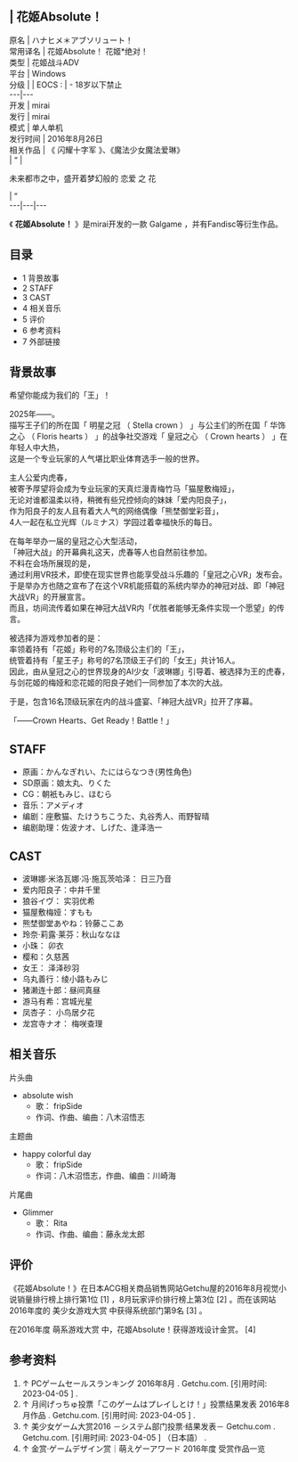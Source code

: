 |  花姬Absolute！  
---  
原名  |  ハナヒメ＊アブソリュート！   
常用译名  |  花姬Absolute！  花姬*绝对！   
类型  |  花姬战斗ADV   
平台  |  Windows   
分级  |  |  EOCS  :  |  \- 18岁以下禁止   
---|---  
开发  |  mirai   
发行  |  mirai   
模式  |  单人单机   
发行时间  |  2016年8月26日   
相关作品  |  《  闪耀十字军  》、《魔法少女魔法爱琳》   
|  “  | 

未来都市之中，盛开着梦幻般的  恋爱  之  花  </br>

|  ”  
---|---|---  
  
《 **花姬Absolute！** 》是mirai开发的一款  Galgame  ，并有Fandisc等衍生作品。

##  目录

  * 1  背景故事 
  * 2  STAFF 
  * 3  CAST 
  * 4  相关音乐 
  * 5  评价 
  * 6  参考资料 
  * 7  外部链接 

##  背景故事

希望你能成为我们的「王」！  
  
2025年——。  
描写王子们的所在国「  明星之冠  （  Stella crown  ）  」与公主们的所在国「  华饰之心  （  Floris hearts  ）
」的战争社交游戏「  皇冠之心  （  Crown hearts  ）  」在年轻人中大热，  
这是一个专业玩家的人气堪比职业体育选手一般的世界。  
  
主人公爱内虎春，  
被寄予厚望将会成为专业玩家的天真烂漫青梅竹马「猫屋敷梅娅」，  
无论对谁都温柔以待，稍微有些兄控倾向的妹妹「爱内阳良子」，  
作为阳良子的友人且有着大人气的网络偶像「熊埜御堂彩音」，  
4人一起在私立光辉（ルミナス）学园过着幸福快乐的每日。  
  
在每年举办一届的皇冠之心大型活动，  
「神冠大战」的开幕典礼这天，虎春等人也自然前往参加。  
不料在会场所展现的是，  
通过利用VR技术，即使在现实世界也能享受战斗乐趣的「皇冠之心VR」发布会。  
于是举办方也随之宣布了在这个VR机能搭载的系统内举办的神冠对战、即「神冠大战VR」的开展宣言。  
而且，坊间流传着如果在神冠大战VR内「优胜者能够无条件实现一个愿望」的传言。  
  
被选择为游戏参加者的是：  
率领着持有「花姬」称号的7名顶级公主们的「王」，  
统管着持有「星王子」称号的7名顶级王子们的「女王」共计16人。  
因此，由从皇冠之心的世界现身的AI少女「波琳娜」引导着、被选择为王的虎春，  
与剑花姬的梅娅和恋花姬的阳良子她们一同参加了本次的大战。  
  
于是，包含16名顶级玩家在内的战斗盛宴、「神冠大战VR」拉开了序幕。  
  
「——Crown Hearts、Get Ready！Battle！」

##  STAFF

  * 原画：かんなぎれい、たにはらなつき(男性角色) 
  * SD原画：娘太丸、りくた 
  * CG：朝衹もみじ、ほむら 
  * 音乐：アメディオ 
  * 编剧：座敷猫、たけうちこうた、丸谷秀人、雨野智晴 
  * 编剧助理：佐波ナオ、しげた、逢泽浩一 

##  CAST

  * 波琳娜·米洛瓦娜·冯·施瓦茨哈泽：  日三乃音 
  * 爱内阳良子：中井千里 
  * 狼谷イヴ：  实羽优希 
  * 猫屋敷梅娅：すもも 
  * 熊埜御堂あやね：铃藤ここあ 
  * 玲奈·莉露·莱芬：秋山ななほ 
  * 小珠：  卯衣 
  * 樱和：久慈茜 
  * 女王：  泽泽砂羽 
  * 乌丸善行：绫小路もみじ 
  * 猪濑连十郎：昼间真昼 
  * 游马有希：宫城光星 
  * 凤杏子：  小鸟居夕花 
  * 龙宫寺ナオ：  梅咲查理 

##  相关音乐

片头曲

  * absolute wish 
    * 歌：  fripSide 
    * 作词、作曲、编曲：八木沼悟志 

主题曲

  * happy colorful day 
    * 歌：  fripSide 
    * 作词：八木沼悟志，作曲、编曲：川崎海 

片尾曲

  * Glimmer 
    * 歌：  Rita 
    * 作词、作曲、编曲：藤永龙太郎 

##  评价

《花姬Absolute！》在日本ACG相关商品销售网站Getchu屋的2016年8月视觉小说销量排行榜上排行第1位  [1]  ，8月玩家评价排行榜上第3位
[2]  。而在该网站2016年度的  美少女游戏大赏  中获得系统部门第9名  [3]  。

在2016年度  萌系游戏大赏  中，花姬Absolute！获得游戏设计金赏。  [4]

##  参考资料

  1. ↑  PCゲームセールスランキング 2016年8月  . Getchu.com.  [引用时间:  2023-04-05  ]  . 
  2. ↑  月间げっちゅ投票「このゲームはプレイしとけ！」投票结果发表 2016年8月作品  . Getchu.com.  [引用时间:  2023-04-05  ]  . 
  3. ↑  美少女ゲーム大赏2016 －システム部门投票·结果发表－ Getchu.com  . Getchu.com.  [引用时间:  2023-04-05  ]  （日本語）  . 
  4. ↑  金赏·ゲームデザイン赏｜萌えゲーアワード 2016年度 受赏作品一览 